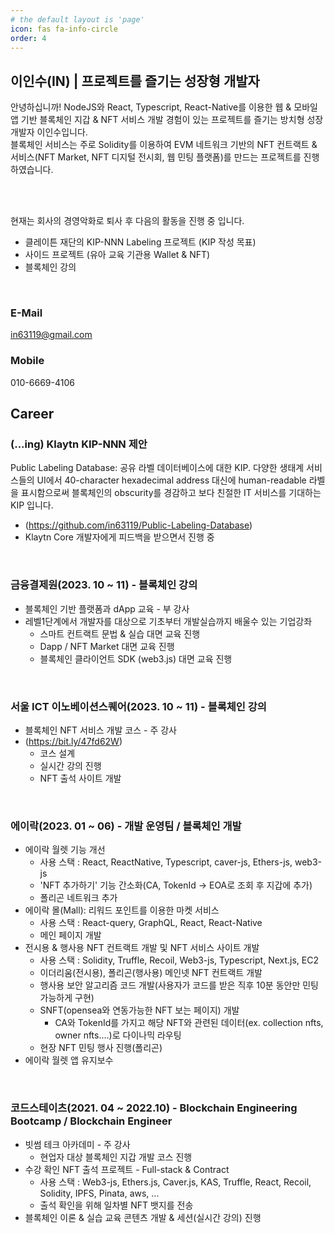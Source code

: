 ```yaml
---
# the default layout is 'page'
icon: fas fa-info-circle
order: 4
---
```


## 이인수(IN) | 프로젝트를 즐기는 성장형 개발자
안녕하십니까! NodeJS와 React, Typescript, React-Native를 이용한 웹 & 모바일 앱 기반 블록체인 지갑 & NFT 서비스 개발 경험이 있는 프로젝트를 즐기는 방치형 성장 개발자 이인수입니다.
<br />
블록체인 서비스는 주로 Solidity를 이용하여 EVM 네트워크 기반의 NFT 컨트랙트 & 서비스(NFT Market, NFT 디지털 전시회, 웹 민팅 플랫폼)를 만드는 프로젝트를 진행하였습니다.

<br />
<br />

현재는 회사의 경영악화로 퇴사 후 다음의 활동을 진행 중 입니다.
- 클레이튼 재단의 KIP-NNN Labeling 프로젝트 (KIP 작성 목표)
- 사이드 프로젝트 (유아 교육 기관용 Wallet & NFT)
- 블록체인 강의

<br />

### E-Mail

in63119@gmail.com

### Mobile

010-6669-4106

## Career
### (...ing) Klaytn KIP-NNN 제안
Public Labeling Database: 공유 라벨 데이터베이스에 대한 KIP. 다양한 생태계 서비스들의 UI에서 40-character hexadecimal address 대신에 human-readable 라벨을 표시함으로써 블록체인의 obscurity를 경감하고 보다 친절한 IT 서비스를 기대하는 KIP 입니다.
- (https://github.com/in63119/Public-Labeling-Database)
- Klaytn Core 개발자에게 피드백을 받으면서 진행 중

<br />

### 금융결제원(2023. 10 ~ 11) - 블록체인 강의
- 블록체인 기반 플랫폼과 dApp 교육 - 부 강사
- 레벨1단계에서 개발자를 대상으로 기초부터 개발실습까지 배울수 있는 기업강좌
   - 스마트 컨트랙트 문법 & 실습 대면 교육 진행
   - Dapp / NFT Market 대면 교육 진행
   - 블록체인 클라이언트 SDK (web3.js) 대면 교육 진행
 
<br />

### 서울 ICT 이노베이션스퀘어(2023. 10 ~ 11) - 블록체인 강의
- 블록체인 NFT 서비스 개발 코스 - 주 강사
- (https://bit.ly/47fd62W)
   - 코스 설계
   - 실시간 강의 진행
   - NFT 출석 사이트 개발 

<br />

### 에이락(2023. 01 ~ 06) - 개발 운영팀 / 블록체인 개발
- 에이락 월렛 기능 개선
   - 사용 스택 : React, ReactNative, Typescript, caver-js, Ethers-js, web3-js
   - 'NFT 추가하기' 기능 간소화(CA, TokenId -> EOA로 조회 후 지갑에 추가)
   - 폴리곤 네트워크 추가
- 에이락 몰(Mall): 리워드 포인트를 이용한 마켓 서비스 
  - 사용 스택 : React-query, GraphQL, React, React-Native
  - 메인 페이지 개발
- 전시용 & 행사용 NFT 컨트랙트 개발 및 NFT 서비스 사이트 개발
   - 사용 스택 : Solidity, Truffle, Recoil, Web3-js, Typescript, Next.js, EC2
   - 이더리움(전시용), 폴리곤(행사용) 메인넷 NFT 컨트랙트 개발
   - 행사용 보안 알고리즘 코드 개발(사용자가 코드를 받은 직후 10분 동안만 민팅 가능하게 구현)
   - SNFT(opensea와 연동가능한 NFT 보는 페이지)  개발
     - CA와 TokenId를 가지고 해당 NFT와 관련된 데이터(ex. collection nfts, owner nfts....)로 다이나믹 라우팅
   - 현장 NFT 민팅 행사 진행(폴리곤)
- 에이락 월렛 앱 유지보수

<br />

### 코드스테이츠(2021. 04 ~ 2022.10) - Blockchain Engineering Bootcamp / Blockchain Engineer
- 빗썸 테크 아카데미 - 주 강사
   - 현업자 대상 블록체인 지갑 개발 코스 진행
- 수강 확인 NFT 출석 프로젝트 - Full-stack & Contract
   - 사용 스택 : Web3-js, Ethers.js, Caver.js, KAS, Truffle, React, Recoil, Solidity, IPFS, Pinata, aws, ...
   - 출석 확인을 위해 일차별 NFT 뱃지를 전송
- 블록체인 이론 & 실습 교육 콘텐츠 개발 & 세션(실시간 강의) 진행
  
<br />

    
